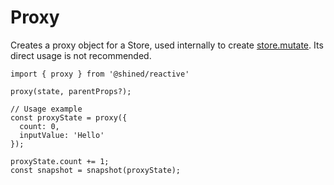 # Proxy

Creates a proxy object for a Store, used internally to create [store.mutate](/reference/basic/create#store-mutate). Its direct usage is not recommended.

```tsx
import { proxy } from '@shined/reactive'

proxy(state, parentProps?);

// Usage example
const proxyState = proxy({
  count: 0,
  inputValue: 'Hello'
});

proxyState.count += 1;
const snapshot = snapshot(proxyState);
```
